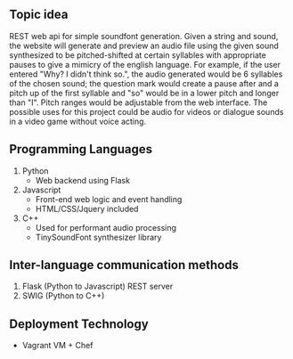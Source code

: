 ## Topic idea
REST web api for simple soundfont generation. Given a string and sound, the website will generate and preview an audio file using the given sound synthesized to be pitched-shifted at certain syllables with appropriate pauses to give a mimicry of the english language. For example, if the user entered "Why? I didn't think so.", the audio generated would be 6 syllables of the chosen sound; the question mark would create a pause after and a pitch up of the first syllable and "so" would be in a lower pitch and longer than "I". Pitch ranges would be adjustable from the web interface. The possible uses for this project could be audio for videos or dialogue sounds in a video game without voice acting.

## Programming Languages
1. Python
   + Web backend using Flask
2. Javascript
   + Front-end web logic and event handling
   + HTML/CSS/Jquery included
3. C++
   + Used for performant audio processing
   + TinySoundFont synthesizer library

## Inter-language communication methods
1. Flask (Python to Javascript) REST server
2. SWIG (Python to C++)

## Deployment Technology
- Vagrant VM + Chef